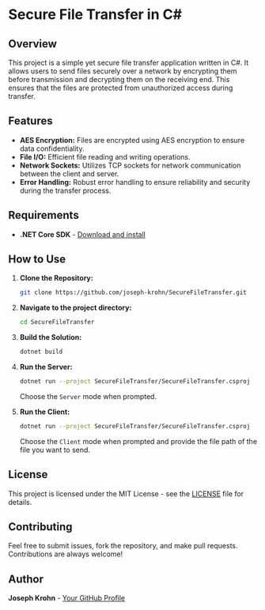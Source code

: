 # Secure File Transfer in C#

## Overview

This project is a simple yet secure file transfer application written in C#. It allows users to send files securely over a network by encrypting them before transmission and decrypting them on the receiving end. This ensures that the files are protected from unauthorized access during transfer.

## Features

- **AES Encryption:** Files are encrypted using AES encryption to ensure data confidentiality.
- **File I/O:** Efficient file reading and writing operations.
- **Network Sockets:** Utilizes TCP sockets for network communication between the client and server.
- **Error Handling:** Robust error handling to ensure reliability and security during the transfer process.

## Requirements

- **.NET Core SDK** - [Download and install](https://dotnet.microsoft.com/download)

## How to Use

1. **Clone the Repository:**

    ```bash
    git clone https://github.com/joseph-krohn/SecureFileTransfer.git
    ```

2. **Navigate to the project directory:**

    ```bash
    cd SecureFileTransfer
    ```

3. **Build the Solution:**

    ```bash
    dotnet build
    ```

4. **Run the Server:**

    ```bash
    dotnet run --project SecureFileTransfer/SecureFileTransfer.csproj
    ```

    Choose the `Server` mode when prompted.

5. **Run the Client:**

    ```bash
    dotnet run --project SecureFileTransfer/SecureFileTransfer.csproj
    ```

    Choose the `Client` mode when prompted and provide the file path of the file you want to send.

## License

This project is licensed under the MIT License - see the [LICENSE](LICENSE) file for details.

## Contributing

Feel free to submit issues, fork the repository, and make pull requests. Contributions are always welcome!

## Author

**Joseph Krohn** - [Your GitHub Profile](https://github.com/joseph-krohn)
